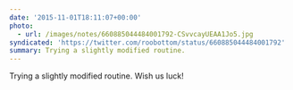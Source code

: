 ```yaml
---
date: '2015-11-01T18:11:07+00:00'
photo:
  - url: /images/notes/660885044484001792-CSvvcayUEAA1Jo5.jpg
syndicated: 'https://twitter.com/roobottom/status/660885044484001792'
summary: Trying a slightly modified routine.
---
```

Trying a slightly modified routine. Wish us luck! 
